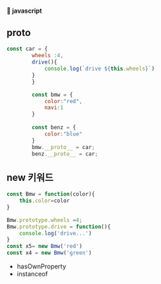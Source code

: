 #### :peach: javascript





## __proto__
```js
const car = {
        wheels :4,
        drive(){
            console.log(`drive ${this.wheels}`)
        }
        }

        const bmw = {
            color:"red",
            navi:1
        }
       
        const benz = {
            color:"blue"
        }
        bmw.__proto__ = car;
        benz.__proto__ = car;
```

## new 키워드 
```js
const Bmw = function(color){
    this.color=color
}

Bmw.prototype.wheels =4;
Bmw.prototype.drive = function(){
    console.log('drive...')
}
const x5= new Bmw('red')
const x4 = new Bmw('green')
```

- hasOwnProperty
- instanceof


